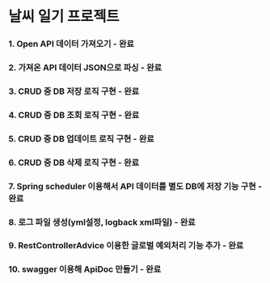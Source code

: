 # 날씨 일기 프로젝트

### 1. Open API 데이터 가져오기 - 완료
### 2. 가져온 API 데이터 JSON으로 파싱 - 완료
### 3. CRUD 중 DB 저장 로직 구현 - 완료
### 4. CRUD 중 DB 조회 로직 구현 - 완료
### 5. CRUD 중 DB 업데이트 로직 구현 - 완료
### 6. CRUD 중 DB 삭제 로직 구현 - 완료
### 7. Spring scheduler 이용해서 API 데이터를 별도 DB에 저장 기능 구현 - 완료
### 8. 로그 파일 생성(yml설정, logback xml파일) - 완료
### 9. RestControllerAdvice 이용한 글로벌 예외처리 기능 추가 - 완료
### 10. swagger 이용해 ApiDoc 만들기 - 완료
